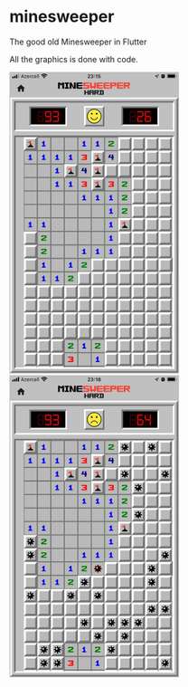 # minesweeper

The good old Minesweeper in Flutter

All the graphics is done with code.

<img src="https://github.com/OxayMint/minesweeper/blob/main/screenshots/screen1.jpg?raw=true" width="300"/> <img src="https://github.com/OxayMint/minesweeper/blob/main/screenshots/screen2.jpg?raw=true" width="300"/>

